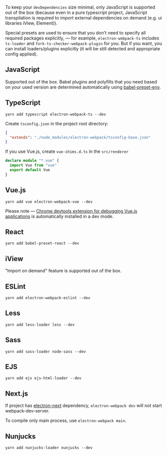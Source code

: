 To keep your `devDependencies` size minimal, only JavaScript is supported out of the box
(because even in a pure typescript project, JavaScript transpilation is required to import external dependencies on demand (e.g. ui libraries iView, Element)).

Special presets are used to ensure that you don't need to specify all required packages explicitly, — for example, `electron-webpack-ts` includes `ts-loader` and `fork-ts-checker-webpack-plugin` for you.
But if you want, you can install loaders/plugins explicitly (it will be still detected and appropriate config applied).

## JavaScript

Supported out of the box.
Babel plugins and polyfills that you need based on your used version are determined automatically using [babel-preset-env](https://github.com/babel/babel-preset-env).

## TypeScript

`yarn add typescript electron-webpack-ts --dev`

Create `tsconfig.json` in the project root directory:

```json
{
  "extends": "./node_modules/electron-webpack/tsconfig-base.json"
}
```

If you use Vue.js, create `vue-shims.d.ts` in the `src/renderer`

```typescript
declare module "*.vue" {
  import Vue from "vue"
  export default Vue
}
```

## Vue.js

`yarn add vue electron-webpack-vue --dev`

Please note — [Chrome devtools extension for debugging Vue.js applications](https://github.com/vuejs/vue-devtools) is automatically installed in a dev mode.

## React

`yarn add babel-preset-react --dev`

## iView

"Import on demand" feature is supported out of the box.

## ESLint

`yarn add electron-webpack-eslint --dev`

## Less

`yarn add less-loader less --dev`

## Sass

`yarn add sass-loader node-sass --dev`

## EJS

`yarn add ejs ejs-html-loader --dev`

## Next.js

If project has [electron-next](https://github.com/leo/electron-next) dependency, `electron-webpack dev` will not start webpack-dev-server.

To compile only main process, use `electron-webpack main`.

## Nunjucks

`yarn add nunjucks-loader nunjucks --dev`
